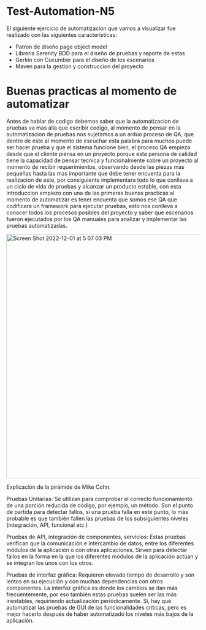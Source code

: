 # Test-Automation-N5
El siguiente ejercicio de automatizacion que vamos a visualizar fue realizado con las siguientes caracteristicas:

* Patron de diseño page object model
* Libreria Serenity BDD para el diseño de pruebas y reporte de estas
* Gerkin con Cucumber para el diseño de los escenarios
* Maven para la gestion y construccion del proyecto


# Buenas practicas al momento de automatizar
Antes de hablar de codigo debemos saber que la automatizacion de pruebas va mas alla que escribir codigo, al momento de pensar 
en la automatizacion de pruebas nos sujetamos a un arduo proceso de QA, que dentro de este al momento de escuchar esta palabra
para muchos puede ser hacer prueba y que el sistema funcione bien, el proceso QA empieza desde que el cliente piensa en un proyecto
porque esta persona de calidad tiene la capacidad de pensar tecnica y funcionalmente sobre un proyecto al momento de recibir requerimientos, 
observando desde las piezas mas pequeñas hasta las mas importante que debe tener encuenta para la realizacion de este, por consiguiente 
implementara todo lo que conlleva a un ciclo de vida de pruebas y alcanzar un producto estable, con esta introduccion empiezo con una 
de las primeras buenas practicas al momento de automatizar es tener encuenta que somos ese QA que codificara un framework para ejecutar pruebas, 
esto nos conlleva a conocer todos los procesos posibles del proyecto y saber que escenarios fueron ejecutados por los QA manuales para analizar 
y implementar las pruebas automatizadas.

<img width="636" alt="Screen Shot 2022-12-01 at 5 07 03 PM" src="https://user-images.githubusercontent.com/36672893/205169199-56c8de77-34c0-4363-988b-80f7f5a995fe.png">

Explicación de la pirámide de Mike Cohn:

Pruebas Unitarias: Se utilizan para comprobar el correcto funcionamiento de una porción reducida de código, por ejemplo, un método. Son el punto de partida para detectar fallos, si una prueba falla en este punto, lo más probable es que también fallen las pruebas de los subsiguientes niveles (integración, API, funcional etc.)

Pruebas de API, integración de componentes, servicios: Estas pruebas verifican que la comunicación e intercambio de datos, entre los diferentes módulos de la aplicación o con otras aplicaciones. Sirven para detectar fallos en la forma en la que los diferentes módulos de la aplicación actúan y se integran los unos con los otros.

Pruebas de interfaz gráfica: Requieren elevado tiempo de desarrollo y son lentos en su ejecución y con muchas dependencias con otros componentes. La interfaz gráfica es donde los cambios se dan más frecuentemente, por eso también estas pruebas suelen ser las más inestables, requiriendo actualización periódicamente. Sí, hay que automatizar las pruebas de GUI de las funcionalidades críticas, pero es mejor hacerlo después de haber automatizado los niveles más bajos de la aplicación.
